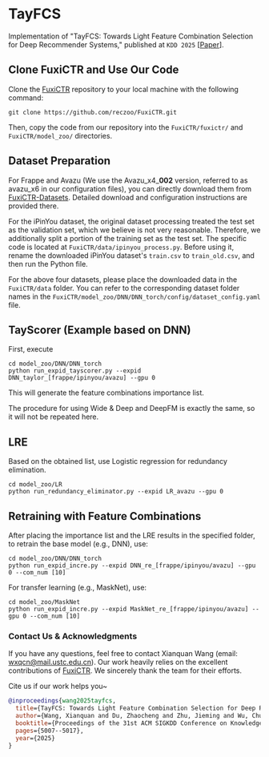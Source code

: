 
# TayFCS
Implementation of "TayFCS: Towards Light Feature Combination Selection for Deep Recommender Systems," published at `KDD 2025` [[Paper](https://arxiv.org/abs/2507.03895)].

## Clone FuxiCTR and Use Our Code
Clone the [FuxiCTR](https://github.com/reczoo/FuxiCTR) repository to your local machine with the following command:
```
git clone https://github.com/reczoo/FuxiCTR.git
```

Then, copy the code from our repository into the `FuxiCTR/fuxictr/` and `FuxiCTR/model_zoo/` directories.

## Dataset Preparation
For Frappe and Avazu (We use the Avazu_x4_**002** version, referred to as avazu_x6 in our configuration files), you can directly download them from [FuxiCTR-Datasets](https://github.com/reczoo/Datasets/tree/main). Detailed download and configuration instructions are provided there.

For the iPinYou dataset, the original dataset processing treated the test set as the validation set, which we believe is not very reasonable. Therefore, we additionally split a portion of the training set as the test set. The specific code is located at `FuxiCTR/data/ipinyou_process.py`. 
Before using it, rename the downloaded iPinYou dataset's `train.csv` to `train_old.csv`, and then run the Python file.



For the above four datasets, please place the downloaded data in the `FuxiCTR/data` folder. You can refer to the corresponding dataset folder names in the `FuxiCTR/model_zoo/DNN/DNN_torch/config/dataset_config.yaml` file.


## TayScorer (Example based on DNN)
First, execute
```
cd model_zoo/DNN/DNN_torch
python run_expid_tayscorer.py --expid DNN_taylor_[frappe/ipinyou/avazu] --gpu 0
```
This will generate the feature combinations importance list.

The procedure for using Wide & Deep and DeepFM is exactly the same, so it will not be repeated here.


## LRE
Based on the obtained list, use Logistic regression for redundancy elimination.
```
cd model_zoo/LR
python run_redundancy_eliminator.py --expid LR_avazu --gpu 0
```


## Retraining with Feature Combinations
After placing the importance list and the LRE results in the specified folder, to retrain the base model (e.g., DNN), use:
```
cd model_zoo/DNN/DNN_torch
python run_expid_incre.py --expid DNN_re_[frappe/ipinyou/avazu] --gpu 0 --com_num [10]
```
For transfer learning (e.g., MaskNet), use:
```
cd model_zoo/MaskNet
python run_expid_incre.py --expid MaskNet_re_[frappe/ipinyou/avazu] --gpu 0 --com_num [10]
```


### Contact Us & Acknowledgments
If you have any questions, feel free to contact Xianquan Wang (email: wxqcn@mail.ustc.edu.cn).
Our work heavily relies on the excellent contributions of [FuxiCTR](https://github.com/reczoo/FuxiCTR). We sincerely thank the team for their efforts.

Cite us if our work helps you~
```bibtex
@inproceedings{wang2025tayfcs,
  title={TayFCS: Towards Light Feature Combination Selection for Deep Recommender Systems},
  author={Wang, Xianquan and Du, Zhaocheng and Zhu, Jieming and Wu, Chuhan and Jia, Qinglin and Dong, Zhenhua},
  booktitle={Proceedings of the 31st ACM SIGKDD Conference on Knowledge Discovery and Data Mining V. 2},
  pages={5007--5017},
  year={2025}
}
```
